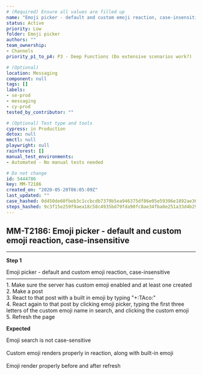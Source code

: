 ```yaml
---
# (Required) Ensure all values are filled up
name: "Emoji picker - default and custom emoji reaction, case-insensitive"
status: Active
priority: Low
folder: Emoji picker
authors: ""
team_ownership: 
- Channels
priority_p1_to_p4: P3 - Deep Functions (Do extensive scenarios work?)

# (Optional)
location: Messaging
component: null
tags: []
labels: 
- se-prod
- messaging
- cy-prod
tested_by_contributor: ""

# (Optional) Test type and tools
cypress: in Production
detox: null
mmctl: null
playwright: null
rainforest: []
manual_test_environments: 
- Automated - No manual tests needed

# Do not change
id: 5444786
key: MM-T2186
created_on: "2020-05-20T06:05:09Z"
last_updated: ""
case_hashed: 0d450de60fbeb3c1ccbcdb7379b5ea946375df86e05e59396e1892ae3677d91a894d25b90ed0afe0a58b26bf9037cc2a
steps_hashed: 9c3f15e259f9aea18c58c4935bd79fda90fc8ae34fba0e251a33d4b29a0c708fc60b0b2073a398a66eb3063b0cc79525
---
```


<!-- (Auto-generated) Based on frontmatter's "key" and "name" -->

## MM-T2186: Emoji picker - default and custom emoji reaction, case-insensitive

---

**Step 1**

Emoji picker - default and custom emoji reaction, case-insensitive\
————————————————————————————\
1\. Make sure the server has custom emoji enabled and at least one created\
2\. Make a post\
3\. React to that post with a built in emoji by typing "+:TAco:"\
4\. React again to that post by clicking emoji picker, typing the first three letters of the custom emoji name in search, and clicking the custom emoji\
5\. Refresh the page

**Expected**

Emoji search is not case-sensitive\
\
Custom emoji renders properly in reaction, along with built-in emoji\
\
Emoji render properly before and after refresh
